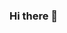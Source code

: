 ### Hi there 👋

<!--
**devstackweb3/devstackweb3** is a ✨ _special_ ✨ repository because its `README.md` (this file) appears on your GitHub profile.

[![My Skills](https://skillicons.dev/icons?i=js,html,css,nextjs)](https://skillicons.dev)
